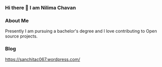 ### Hi there 👋 I am Nilima Chavan

<!--
**NilimaC04/NilimaC04** is a ✨ _special_ ✨ repository because its `README.md` (this file) appears on your GitHub profile.

Here are some ideas to get you started:

- 🔭 I’m currently working as Associate Cloud Engineer at Celebal technology.
- 🌱 I’m currently learning Azure Cloud, Python, Terraform.
- 👯 I’m looking to collaborate on Cloud projects.
- 🤔 I’m looking for help with ...
- 💬 Ask me about ...
- 📫 How to reach me: sanchitac067@gmail.com
- 😄 Pronouns: ...
- ⚡ Fun fact: ...
-->

### About Me
Presently I am pursuing a bachelor's degree and I love contributing to Open source projects.

### Blog
https://sanchitac067.wordpress.com/

